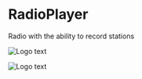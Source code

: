 # RadioPlayer
Radio with the ability to record stations



![][logo]

[logo]: /screenshot1.png "Logo text"

![][logo]

[logo]: /screenshot2.png "Logo text"

